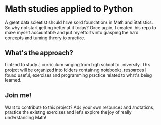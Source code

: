 # Math studies applied to Python

A great data scientist should have solid foundations in Math and Statistics. So why not start getting better at it today? Once again, I created this repo to make myself accountable and put my efforts into grasping the hard concepts and turning theory to practice.

## What's the approach?

I intend to study a curriculum ranging from high school to university. This project will be organized into folders containing notebooks, resources I found useful, exercises and programming practice related to what's being learned.

## Join me!

Want to contribute to this project? Add your own resources and anotations, practice the existing exercises and let's explore the joy of really understanding Math!